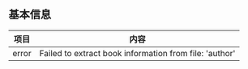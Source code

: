 # 

## 基本信息

| 项目 | 内容 |
| --- | --- |
| error | Failed to extract book information from file: 'author' |